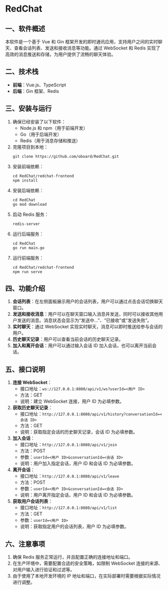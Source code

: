 # RedChat

## 一、软件概述
本软件是一个基于 Vue 和 Gin 框架开发的即时通讯应用，支持用户之间的实时聊天、查看会话列表、发送和接收消息等功能。通过 WebSocket 和 Redis 实现了高效的消息推送和存储，为用户提供了流畅的聊天体验。

## 二、技术栈
- **前端**：Vue.js、TypeScript
- **后端**：Gin 框架、Redis

## 三、安装与运行
1. 确保已经安装了以下软件：
   - Node.js 和 npm（用于前端开发）
   - Go（用于后端开发）
   - Redis（用于消息存储和推送）
2. 克隆项目到本地：
   ```
   git clone https://github.com/oboard/RedChat.git
   ```
3. 安装前端依赖：
   ```
   cd RedChat/redchat-frontend
   npm install
   ```
4. 安装后端依赖：
   ```
   cd RedChat
   go mod download
   ```
5. 启动 Redis 服务：
   ```
   redis-server
   ```
6. 运行后端服务：
   ```
   cd RedChat
   go run main.go
   ```
7. 运行前端服务：
   ```
   cd RedChat/redchat-frontend
   npm run serve
   ```

## 四、功能介绍
1. **会话列表**：在左侧面板展示用户的会话列表，用户可以通过点击会话切换聊天窗口。
2. **发送和接收消息**：用户可以在聊天窗口输入消息并发送，同时可以接收其他用户发送的消息。消息状态会显示为“发送中...”、“已接收”或“发送失败”。
3. **实时聊天**：通过 WebSocket 实现实时聊天，消息可以即时推送给参与会话的用户。
4. **历史聊天记录**：用户可以查看当前会话的历史聊天记录。
5. **加入和离开会话**：用户可以通过输入会话 ID 加入会话，也可以离开当前会话。

## 五、接口说明
1. **连接 WebSocket**：
   - 接口地址：`ws://127.0.0.1:8080/api/v1/ws?userId=<用户 ID>`
   - 方法：GET
   - 说明：建立 WebSocket 连接，用户 ID 为必填参数。
2. **获取历史聊天记录**：
   - 接口地址：`http://127.0.0.1:8080/api/v1/history?conversationId=<会话 ID>`
   - 方法：GET
   - 说明：获取指定会话的历史聊天记录，会话 ID 为必填参数。
3. **加入会话**：
   - 接口地址：`http://127.0.0.1:8080/api/v1/join`
   - 方法：POST
   - 参数：`userId=<用户 ID>&conversationId=<会话 ID>`
   - 说明：用户加入指定会话，用户 ID 和会话 ID 为必填参数。
4. **离开会话**：
   - 接口地址：`http://127.0.0.1:8080/api/v1/leave`
   - 方法：POST
   - 参数：`userId=<用户 ID>&conversationId=<会话 ID>`
   - 说明：用户离开指定会话，用户 ID 和会话 ID 为必填参数。
5. **获取用户会话列表**：
   - 接口地址：`http://127.0.0.1:8080/api/v1/list`
   - 方法：GET
   - 参数：`userId=<用户 ID>`
   - 说明：获取指定用户的会话列表，用户 ID 为必填参数。

## 六、注意事项
1. 确保 Redis 服务正常运行，并且配置正确的连接地址和端口。
2. 在生产环境中，需要配置合适的安全策略，如限制 WebSocket 连接的来源、对用户输入进行验证和过滤等。
3. 由于使用了本地开发环境的 IP 地址和端口，在实际部署时需要根据实际情况进行调整。
